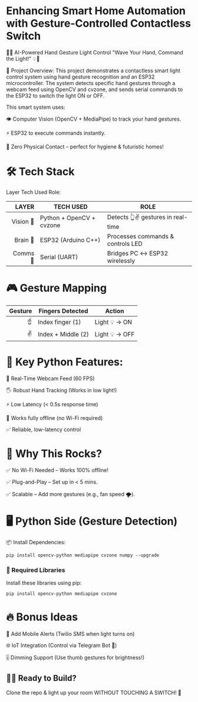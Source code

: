 # Enhancing Smart Home Automation with Gesture-Controlled Contactless Switch

🤖✨ AI-Powered Hand Gesture Light Control
"Wave Your Hand, Command the Light!" 💡👋

🚀 Project Overview:
This project demonstrates a contactless smart light control system using hand gesture recognition and an ESP32 microcontroller. The system detects specific hand gestures through a webcam feed using OpenCV and cvzone, and sends serial commands to the ESP32 to switch the light ON or OFF.

This smart system uses:

👁️ Computer Vision (OpenCV + MediaPipe) to track your hand gestures.

⚡ ESP32 to execute commands instantly.

🔌 Zero Physical Contact – perfect for hygiene & futuristic homes!

# 🛠️ Tech Stack

Layer	Tech Used	Role:

|  LAYER     | TECH USED                   | ROLE                                |
|--------:   |----------------------------|-------------------------------------|
| Vision 👀  | Python + OpenCV + cvzone| Detects 👆✌️ gestures in real-time   |
|  Brain 🧠  | ESP32 (Arduino C++)	   |  Processes commands & controls LED  |
|   Comms 📡 | Serial (UART)	         |  Bridges PC ↔ ESP32 wirelessly      |


# 🎮 Gesture Mapping

| Gesture | Fingers Detected | Action |
|--------:|------------------|--------|
|   ☝️    | Index finger (1)  | Light 💡 → ON |
|   ✌️    | Index + Middle (2)| Light 💡 → OFF |


# 🚀 Key Python Features:

📸 Real-Time Webcam Feed (60 FPS)

🖐️ Robust Hand Tracking (Works in low light!)

⚡ Low Latency (< 0.5s response time)

🛜 Works fully offline (no Wi-Fi required)

✅ Reliable, low-latency control


# 🌟 Why This Rocks?

✅ No Wi-Fi Needed – Works 100% offline!

✅ Plug-and-Play – Set up in < 5 mins.

✅ Scalable – Add more gestures (e.g., fan speed 🌪️).

# 🖥️ Python Side (Gesture Detection)

📦 Install Dependencies:
```
pip install opencv-python mediapipe cvzone numpy --upgrade
```

### 🔗 Required Libraries

Install these libraries using pip:
```
pip install opencv-python mediapipe cvzone
```

# 🔥 Bonus Ideas

📱 Add Mobile Alerts (Twilio SMS when light turns on)

🌐 IoT Integration (Control via Telegram Bot 🤖)

🎚️ Dimming Support (Use thumb gestures for brightness!)

## 👨‍💻 Ready to Build?
Clone the repo & light up your room WITHOUT TOUCHING A SWITCH! 🎉

